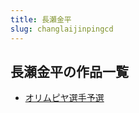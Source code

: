 ```yaml
---
title: 長瀬金平
slug: changlaijinpingcd
---
```


## 長瀬金平の作品一覧

- [オリムピヤ選手予選](orimupiyaxuanshouyuxuan03)
